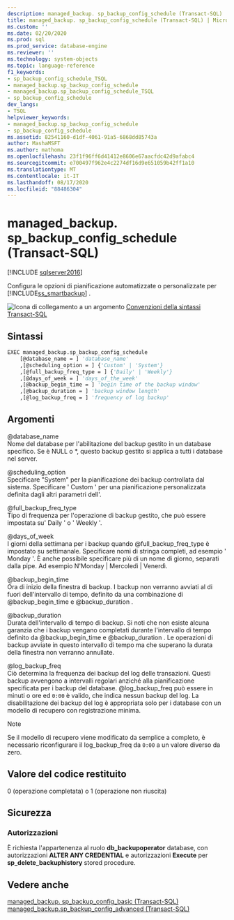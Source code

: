 ```yaml
---
description: managed_backup. sp_backup_config_schedule (Transact-SQL)
title: managed_backup. sp_backup_config_schedule (Transact-SQL) | Microsoft Docs
ms.custom: ''
ms.date: 02/20/2020
ms.prod: sql
ms.prod_service: database-engine
ms.reviewer: ''
ms.technology: system-objects
ms.topic: language-reference
f1_keywords:
- sp_backup_config_schedule_TSQL
- managed_backup.sp_backup_config_schedule
- managed_backup.sp_backup_config_schedule_TSQL
- sp_backup_config_schedule
dev_langs:
- TSQL
helpviewer_keywords:
- managed_backup.sp_backup_config_schedule
- sp_backup_config_schedule
ms.assetid: 82541160-d1df-4061-91a5-6868dd85743a
author: MashaMSFT
ms.author: mathoma
ms.openlocfilehash: 23f1f96ff6d41412e8606e67aacfdc42d9afabc4
ms.sourcegitcommit: e700497f962e4c2274df16d9e651059b42ff1a10
ms.translationtype: MT
ms.contentlocale: it-IT
ms.lasthandoff: 08/17/2020
ms.locfileid: "88486304"
---
```

# <a name="managed_backupsp_backup_config_schedule-transact-sql"></a>managed_backup. sp_backup_config_schedule (Transact-SQL)
[!INCLUDE [sqlserver2016](../../includes/applies-to-version/sqlserver2016.md)]

  Configura le opzioni di pianificazione automatizzate o personalizzate per [!INCLUDE[ss_smartbackup](../../includes/ss-smartbackup-md.md)] .  
    
 ![Icona di collegamento a un argomento](../../database-engine/configure-windows/media/topic-link.gif "Icona di collegamento a un argomento") [Convenzioni della sintassi Transact-SQL](../../t-sql/language-elements/transact-sql-syntax-conventions-transact-sql.md)  
  
## <a name="syntax"></a>Sintassi  
  
```vb  
EXEC managed_backup.sp_backup_config_schedule   
    [@database_name = ] 'database_name'
    ,[@scheduling_option = ] {'Custom' | 'System'}  
    ,[@full_backup_freq_type = ] {'Daily' | 'Weekly'}  
    ,[@days_of_week = ] 'days_of_the_week'  
    ,[@backup_begin_time = ] 'begin time of the backup window'  
    ,[@backup_duration = ] 'backup window length'  
    ,[@log_backup_freq = ] 'frequency of log backup'  
```  
  
##  <a name="arguments"></a><a name="Arguments"></a> Argomenti  
 @database_name  
 Nome del database per l'abilitazione del backup gestito in un database specifico. Se è NULL o *, questo backup gestito si applica a tutti i database nel server.  
  
 @scheduling_option  
 Specificare "System" per la pianificazione dei backup controllata dal sistema. Specificare ' Custom ' per una pianificazione personalizzata definita dagli altri parametri dell'.  
  
 @full_backup_freq_type  
 Tipo di frequenza per l'operazione di backup gestito, che può essere impostata su' Daily ' o ' Weekly '.  
  
 @days_of_week  
 I giorni della settimana per i backup quando @full_backup_freq_type è impostato su settimanale. Specificare nomi di stringa completi, ad esempio ' Monday '.  È anche possibile specificare più di un nome di giorno, separati dalla pipe. Ad esempio N'Monday | Mercoledì | Venerdì.  
  
 @backup_begin_time  
 Ora di inizio della finestra di backup. I backup non verranno avviati al di fuori dell'intervallo di tempo, definito da una combinazione di @backup_begin_time e @backup_duration .  
  
 @backup_duration  
 Durata dell'intervallo di tempo di backup. Si noti che non esiste alcuna garanzia che i backup vengano completati durante l'intervallo di tempo definito da @backup_begin_time e @backup_duration . Le operazioni di backup avviate in questo intervallo di tempo ma che superano la durata della finestra non verranno annullate.  
  
 @log_backup_freq  
 Ciò determina la frequenza dei backup del log delle transazioni. Questi backup avvengono a intervalli regolari anziché alla pianificazione specificata per i backup del database. @log_backup_freq può essere in minuti o ore ed `0:00` è valido, che indica nessun backup del log. La disabilitazione dei backup del log è appropriata solo per i database con un modello di recupero con registrazione minima.  
  
> [!NOTE]  
>  Se il modello di recupero viene modificato da semplice a completo, è necessario riconfigurare il log_backup_freq da `0:00` a un valore diverso da zero.  
  
## <a name="return-code-value"></a>Valore del codice restituito  
 0 (operazione completata) o 1 (operazione non riuscita)  
  
## <a name="security"></a>Sicurezza  
  
### <a name="permissions"></a>Autorizzazioni  
 È richiesta l'appartenenza al ruolo **db_backupoperator** database, con autorizzazioni **ALTER ANY CREDENTIAL** e autorizzazioni **Execute** per **sp_delete_backuphistory** stored procedure.  
  
## <a name="see-also"></a>Vedere anche  
 [managed_backup. sp_backup_config_basic (Transact-SQL)](../../relational-databases/system-stored-procedures/managed-backup-sp-backup-config-basic-transact-sql.md)   
 [managed_backup.sp_backup_config_advanced &#40;Transact-SQL&#41;](../../relational-databases/system-stored-procedures/managed-backup-sp-backup-config-advanced-transact-sql.md)  
  
  
